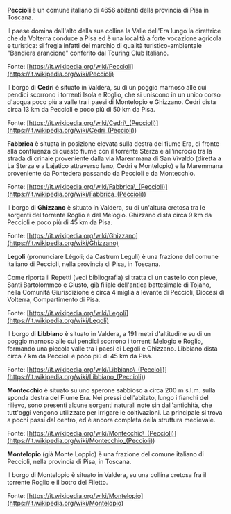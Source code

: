 **Peccioli** è un comune italiano di 4656 abitanti della provincia di Pisa in Toscana.

Il paese domina dall'alto della sua collina la Valle dell'Era lungo la direttrice che da Volterra conduce a Pisa ed è una località a forte vocazione agricola e turistica: si fregia infatti del marchio di qualità turistico-ambientale "Bandiera arancione" conferito dal Touring Club Italiano.

Fonte: [https://it.wikipedia.org/wiki/Peccioli](https://it.wikipedia.org/wiki/Peccioli)

Il borgo di **Cedri** è situato in Valdera, su di un poggio marnoso alle cui pendici scorrono i torrenti Isola e Roglio, che si uniscono in un unico corso d'acqua poco più a valle tra i paesi di Montelopio e Ghizzano. Cedri dista circa 13 km da Peccioli e poco più di 50 km da Pisa.

Fonte: [https://it.wikipedia.org/wiki/Cedri\_(Peccioli)](<https://it.wikipedia.org/wiki/Cedri_(Peccioli)>)

**Fabbrica** è situata in posizione elevata sulla destra del fiume Era, di fronte alla confluenza di questo fiume con il torrente Sterza e all’incrocio tra la strada di crinale proveniente dalla via Maremmana di San Vivaldo (diretta a La Sterza e a Lajatico attraverso Iano, Cedri e Montelopio) e la Maremmana proveniente da Pontedera passando da Peccioli e da Montecchio.

Fonte: [https://it.wikipedia.org/wiki/Fabbrica\_(Peccioli)](<https://it.wikipedia.org/wiki/Fabbrica_(Peccioli)>)

Il borgo di **Ghizzano** è situato in Valdera, su di un'altura cretosa tra le sorgenti del torrente Roglio e del Melogio. Ghizzano dista circa 9 km da Peccioli e poco più di 45 km da Pisa.

Fonte: [https://it.wikipedia.org/wiki/Ghizzano](https://it.wikipedia.org/wiki/Ghizzano)

**Legoli** (pronunciare Légoli; da Castrum Leguli) è una frazione del comune italiano di Peccioli, nella provincia di Pisa, in Toscana.

Come riporta il Repetti (vedi bibliografia) si tratta di un castello con pieve, Santi Bartolommeo e Giusto, già filiale dell'antica battesimale di Tojano, nella Comunità Giurisdizione e circa 4 miglia a levante di Peccioli, Diocesi di Volterra, Compartimento di Pisa.

Fonte: [https://it.wikipedia.org/wiki/Legoli](https://it.wikipedia.org/wiki/Legoli)

Il borgo di **Libbiano** è situato in Valdera, a 191 metri d'altitudine su di un poggio marnoso alle cui pendici scorrono i torrenti Melogio e Roglio, formando una piccola valle tra i paesi di Legoli e Ghizzano. Libbiano dista circa 7 km da Peccioli e poco più di 45 km da Pisa.

Fonte: [https://it.wikipedia.org/wiki/Libbiano\_(Peccioli)](<https://it.wikipedia.org/wiki/Libbiano_(Peccioli)>)

**Montecchio** è situato su uno sperone sabbioso a circa 200 m s.l.m. sulla sponda destra del Fiume Era. Nei pressi dell'abitato, lungo i fianchi del rilievo, sono presenti alcune sorgenti naturali note sin dall'antichità, che tutt'oggi vengono utilizzate per irrigare le coltivazioni. La principale si trova a pochi passi dal centro, ed è ancora completa della struttura medievale.

Fonte: [https://it.wikipedia.org/wiki/Montecchio\_(Peccioli)](<https://it.wikipedia.org/wiki/Montecchio_(Peccioli)>)

**Montelopio** (già Monte Loppio) è una frazione del comune italiano di Peccioli, nella provincia di Pisa, in Toscana.

Il borgo di Montelopio è situato in Valdera, su una collina cretosa fra il torrente Roglio e il botro del Filetto.

Fonte: [https://it.wikipedia.org/wiki/Montelopio](https://it.wikipedia.org/wiki/Montelopio)
